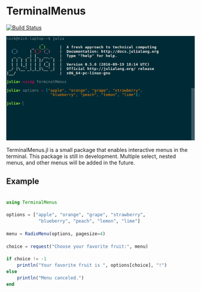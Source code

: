 # TerminalMenus

[![Build Status](https://travis-ci.org/nick-paul/TerminalMenus.jl.svg?branch=master)](https://travis-ci.org/nick-paul/TerminalMenus.jl)

![demo.gif](demo.gif)

TerminalMenus.jl is a small package that enables interactive menus in the terminal. This package is still in development. Multiple select, nested menus, and other menus will be added in the future.

## Example

```julia

using TerminalMenus

options = ["apple", "orange", "grape", "strawberry",
            "blueberry", "peach", "lemon", "lime"]

menu = RadioMenu(options, pagesize=4)

choice = request("Choose your favorite fruit:", menu)

if choice != -1
    println("Your favorite fruit is ", options[choice], "!")
else
    println("Menu canceled.")
end

```
